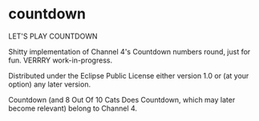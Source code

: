 # countdown

LET'S PLAY COUNTDOWN

Shitty implementation of Channel 4's Countdown numbers round, just for fun. VERRRY work-in-progress.

Distributed under the Eclipse Public License either version 1.0 or (at
your option) any later version.

Countdown (and 8 Out Of 10 Cats Does Countdown, which may later become relevant) belong to Channel 4.
